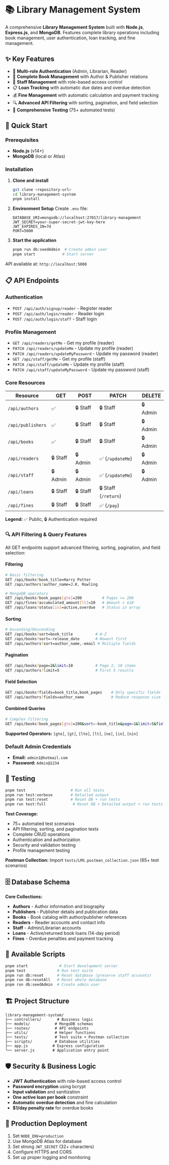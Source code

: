 # 📚 Library Management System

A comprehensive **Library Management System** built with **Node.js**, **Express.js**, and **MongoDB**. Features complete library operations including book management, user authentication, loan tracking, and fine management.

## ✨ Key Features

- 🔐 **Multi-role Authentication** (Admin, Librarian, Reader)
- 📖 **Complete Book Management** with Author & Publisher relations
- 👥 **Staff Management** with role-based access control
- 📋 **Loan Tracking** with automatic due dates and overdue detection
- 💰 **Fine Management** with automatic calculation and payment tracking
- 🔍 **Advanced API Filtering** with sorting, pagination, and field selection
- 🧪 **Comprehensive Testing** (75+ automated tests)

## 🚀 Quick Start

### Prerequisites

- **Node.js** (v14+)
- **MongoDB** (local or Atlas)

### Installation

1. **Clone and install**

   ```bash
   git clone <repository-url>
   cd library-management-system
   pnpm install
   ```

2. **Environment Setup**
   Create `.env` file:

   ```env
   DATABASE_URI=mongodb://localhost:27017/library-management
   JWT_SECRET=your-super-secret-jwt-key-here
   JWT_EXPIRES_IN=7d
   PORT=5000
   ```

3. **Start the application**
   ```bash
   pnpm run db:seedAdmin  # Create admin user
   pnpm start            # Start server
   ```

API available at: `http://localhost:5000`

## 📋 API Endpoints

### Authentication

- `POST /api/auth/signup/reader` - Register reader
- `POST /api/auth/login/reader` - Reader login
- `POST /api/auth/login/staff` - Staff login

### Profile Management

- `GET /api/readers/getMe` - Get my profile (reader)
- `PATCH /api/readers/updateMe` - Update my profile (reader)
- `PATCH /api/readers/updateMyPassword` - Update my password (reader)
- `GET /api/staff/getMe` - Get my profile (staff)
- `PATCH /api/staff/updateMe` - Update my profile (staff)
- `PATCH /api/staff/updateMyPassword` - Update my password (staff)

### Core Resources

| Resource          | GET      | POST     | PATCH                | DELETE   |
| ----------------- | -------- | -------- | -------------------- | -------- |
| `/api/authors`    | ✅       | 🔒 Staff | 🔒 Staff             | 🔒 Admin |
| `/api/publishers` | ✅       | 🔒 Staff | 🔒 Staff             | 🔒 Admin |
| `/api/books`      | ✅       | 🔒 Staff | 🔒 Staff             | 🔒 Admin |
| `/api/readers`    | 🔒 Staff | 🔒 Admin | ✅ (`/updateMe`)     | 🔒 Admin |
| `/api/staff`      | 🔒 Admin | 🔒 Admin | ✅ (`/updateMe`)     | 🔒 Admin |
| `/api/loans`      | 🔒 Staff | 🔒 Staff | 🔒 Staff (`/return`) |
| `/api/fines`      | 🔒 Staff | 🔒 Staff | ✅ (`/pay`)          |

**Legend:** ✅ Public, 🔒 Authentication required

### 🔍 API Filtering & Query Features

All GET endpoints support advanced filtering, sorting, pagination, and field selection:

#### Filtering

```bash
# Basic filtering
GET /api/books?book_title=Harry Potter
GET /api/authors?author_name=J.K. Rowling

# MongoDB operators
GET /api/books?book_pages[gte]=200         # Pages >= 200
GET /api/fines?accumulated_amount[lt]=10   # Amount < $10
GET /api/loans?status[in]=active,overdue   # Status in array
```

#### Sorting

```bash
# Ascending/Descending
GET /api/books?sort=book_title          # A-Z
GET /api/books?sort=-release_date       # Newest first
GET /api/authors?sort=author_name,-email # Multiple fields
```

#### Pagination

```bash
GET /api/books?page=2&limit=10          # Page 2, 10 items
GET /api/authors?limit=5                # First 5 results
```

#### Field Selection

```bash
GET /api/books?fields=book_title,book_pages    # Only specific fields
GET /api/authors?fields=author_name            # Reduce response size
```

#### Combined Queries

```bash
# Complex filtering
GET /api/books?book_pages[gte]=200&sort=-book_title&page=1&limit=5&fields=book_title,book_pages
```

**Supported Operators:** `[gte]`, `[gt]`, `[lte]`, `[lt]`, `[ne]`, `[in]`, `[nin]`

### Default Admin Credentials

- **Email:** `admin1@hotmail.com`
- **Password:** `Admin@1234`

## 🧪 Testing

```bash
pnpm test                    # Run all tests
pnpm run test:verbose        # Detailed output
pnpm run test:reset          # Reset DB + run tests
pnpm run test:full            # Reset DB + Detailed output + run tests
```

**Test Coverage:**

- 75+ automated test scenarios
- API filtering, sorting, and pagination tests
- Complete CRUD operations
- Authentication and authorization
- Security and validation testing
- Profile management testing

**Postman Collection:** Import `tests/LMS.postman_collection.json` (65+ test scenarios)

## 🗄️ Database Schema

**Core Collections:**

- **Authors** - Author information and biography
- **Publishers** - Publisher details and publication data
- **Books** - Book catalog with author/publisher references
- **Readers** - Reader accounts and contact info
- **Staff** - Admin/Librarian accounts
- **Loans** - Active/returned book loans (14-day period)
- **Fines** - Overdue penalties and payment tracking

## 🔧 Available Scripts

```bash
pnpm start              # Start development server
pnpm test              # Run test suite
pnpm run db:reset      # Reset database (preserve staff accounts)
pnpm run db:resetAll   # Reset whole database
pnpm run db:seedAdmin  # Create admin user
```

## 🏗️ Project Structure

```
library-management-system/
├── controllers/       # Business logic
├── models/           # MongoDB schemas
├── routes/           # API endpoints
├── utils/            # Helper functions
├── tests/            # Test suite + Postman collection
├── scripts/          # Database utilities
├── app.js           # Express configuration
└── server.js        # Application entry point
```

## 🛡️ Security & Business Logic

- **JWT Authentication** with role-based access control
- **Password encryption** using bcrypt
- **Input validation** and sanitization
- **One active loan per book** constraint
- **Automatic overdue detection** and fine calculation
- **$1/day penalty rate** for overdue books

## 🚀 Production Deployment

1. Set `NODE_ENV=production`
2. Use MongoDB Atlas for database
3. Set strong `JWT_SECRET` (32+ characters)
4. Configure HTTPS and CORS
5. Set up proper logging and monitoring
